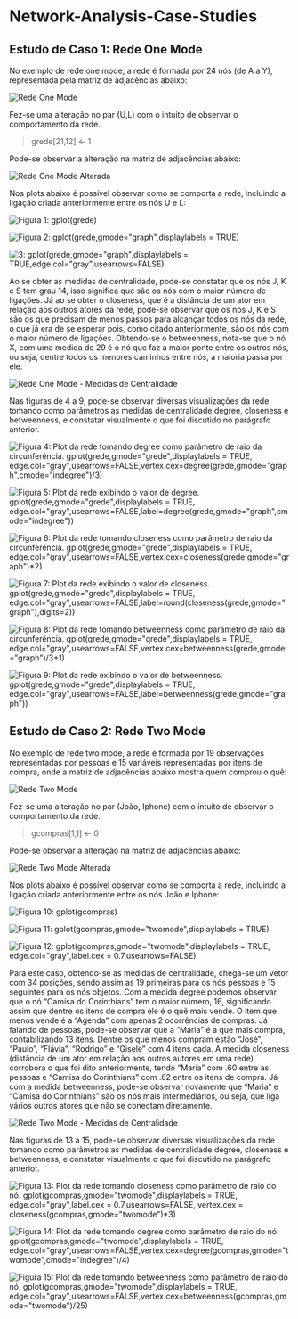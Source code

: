 # Network-Analysis-Case-Studies

## Estudo de Caso 1: Rede One Mode

No exemplo de rede one mode, a rede é formada por 24 nós (de A a Y), representada pela matriz de adjacências abaixo:

![Rede One Mode](https://github.com/ricardobreis/Network-Analysis-Case-Studies/blob/master/img/grede1.PNG)

Fez-se uma alteração no par (U,L) com o intuito de observar o comportamento da rede.

> grede[21,12] <- 1

Pode-se observar a alteração na matriz de adjacências abaixo:

![Rede One Mode Alterada](https://github.com/ricardobreis/Network-Analysis-Case-Studies/blob/master/img/grede2.PNG)

Nos plots abaixo é possível observar como se comporta a rede, incluindo a ligação criada anteriormente entre os nós U e L:

![Figura 1: gplot(grede)](https://github.com/ricardobreis/Network-Analysis-Case-Studies/blob/master/img/one%20mode%201.png)

![Figura 2: gplot(grede,gmode="graph",displaylabels = TRUE)](https://github.com/ricardobreis/Network-Analysis-Case-Studies/blob/master/img/one%20mode%202.png)

![3: gplot(grede,gmode="graph",displaylabels = TRUE,edge.col="gray",usearrows=FALSE)](https://github.com/ricardobreis/Network-Analysis-Case-Studies/blob/master/img/one%20mode%203.png)

Ao se obter as medidas de centralidade, pode-se constatar que os nós J, K e S tem grau 14, isso significa que são os nós com o maior número de ligações. Já ao se obter o closeness, que é a distância de um ator em relação aos outros atores da rede, pode-se observar que os nós J, K e S são os que precisam de menos passos para alcançar todos os nós da rede, o que já era de se esperar pois, como citado anteriormente, são os nós com o maior número de ligações. Obtendo-se o betweenness, nota-se que o nó X, com uma medida de 29 é o nó que faz a maior ponte entre os outros nós, ou seja, dentre todos os menores caminhos entre nós, a maioria passa por ele. 

![Rede One Mode - Medidas de Centralidade](https://github.com/ricardobreis/Network-Analysis-Case-Studies/blob/master/img/rede%20one%20mode%20-%20medidas.PNG)

Nas figuras de 4 a 9, pode-se observar diversas visualizações da rede tomando como parâmetros as medidas de centralidade degree, closeness e betweenness, e constatar visualmente o que foi discutido no parágrafo anterior.

![Figura 4: Plot da rede tomando degree como parâmetro de raio da circunferência.
gplot(grede,gmode="grede",displaylabels = TRUE, edge.col="gray",usearrows=FALSE,vertex.cex=degree(grede,gmode="graph",cmode="indegree")/3)](https://github.com/ricardobreis/Network-Analysis-Case-Studies/blob/master/img/One%20Mode%204.png)

![Figura 5: Plot da rede exibindo o valor de degree.
gplot(grede,gmode="grede",displaylabels = TRUE, edge.col="gray",usearrows=FALSE,label=degree(grede,gmode="graph",cmode="indegree"))](https://github.com/ricardobreis/Network-Analysis-Case-Studies/blob/master/img/One%20Mode%205.png)

![Figura 6: Plot da rede tomando closeness como parâmetro de raio da circunferência.
gplot(grede,gmode="grede",displaylabels = TRUE, edge.col="gray",usearrows=FALSE,vertex.cex=closeness(grede,gmode="graph")*2)](https://github.com/ricardobreis/Network-Analysis-Case-Studies/blob/master/img/One%20Mode%206.png)

![Figura 7: Plot da rede exibindo o valor de closeness.
gplot(grede,gmode="grede",displaylabels = TRUE, edge.col="gray",usearrows=FALSE,label=round(closeness(grede,gmode="graph"),digits=2))](https://github.com/ricardobreis/Network-Analysis-Case-Studies/blob/master/img/One%20Mode%207.png)

![Figura 8: Plot da rede tomando betweenness como parâmetro de raio da circunferência.
gplot(grede,gmode="grede",displaylabels = TRUE, edge.col="gray",usearrows=FALSE,vertex.cex=betweenness(grede,gmode="graph")/3+1)](https://github.com/ricardobreis/Network-Analysis-Case-Studies/blob/master/img/One%20Mode%208.png)

![Figura 9: Plot da rede exibindo o valor de betweenness.
gplot(grede,gmode="grede",displaylabels = TRUE, edge.col="gray",usearrows=FALSE,label=betweenness(grede,gmode="graph"))](https://github.com/ricardobreis/Network-Analysis-Case-Studies/blob/master/img/One%20Mode%209.png)

## Estudo de Caso 2: Rede Two Mode

No exemplo de rede two mode, a rede é formada por 19 observações representadas por pessoas e 15 variáveis representadas por itens de compra, onde a matriz de adjacências abaixo mostra quem comprou o quê:

![Rede Two Mode](https://github.com/ricardobreis/Network-Analysis-Case-Studies/blob/master/img/gcompras1.PNG)

Fez-se uma alteração no par (João, Iphone) com o intuito de observar o comportamento da rede.

> gcompras[1,1] <- 0

Pode-se observar a alteração na matriz de adjacências abaixo:

![Rede Two Mode Alterada](https://github.com/ricardobreis/Network-Analysis-Case-Studies/blob/master/img/gcompras2.PNG)

Nos plots abaixo é possível observar como se comporta a rede, incluindo a ligação criada anteriormente entre os nós João e Iphone:

![Figura 10: gplot(gcompras)](https://github.com/ricardobreis/Network-Analysis-Case-Studies/blob/master/img/Rede%20Two%20Mode%201.png)

![Figura 11: gplot(gcompras,gmode="twomode",displaylabels = TRUE)](https://github.com/ricardobreis/Network-Analysis-Case-Studies/blob/master/img/Rede%20Two%20Mode%202.png)

![Figura 12: gplot(gcompras,gmode="twomode",displaylabels = TRUE, edge.col="gray",label.cex = 0.7,usearrows=FALSE)](https://github.com/ricardobreis/Network-Analysis-Case-Studies/blob/master/img/Rede%20Two%20Mode%203.png)

Para este caso, obtendo-se as medidas de centralidade, chega-se um vetor com 34 posições, sendo assim as 19 primeiras para os nós pessoas e 15 seguintes para os nós objetos. Com a medida degree podemos observar que o nó “Camisa do Corinthians” tem o maior número, 16, significando assim que dentre os itens de compra ele é o quê mais vende. O item que menos vende é a “Agenda” com apenas 2 ocorrências de compras. Já falando de pessoas, pode-se observar que a “Maria” é a que mais compra, contabilizando 13 itens. Dentre os que menos compram estão “José”, “Paulo”, “Flávia”, “Rodrigo” e “Gisele” com 4 itens cada. A medida closeness (distância de um ator em relação aos outros autores em uma rede) corrobora o que foi dito anteriormente, tendo “Maria” com .60 entre as pessoas e “Camisa do Corinthians” com .62 entre os itens de compra. Já com a medida betweenness, pode-se observar novamente que “Maria” e “Camisa do Corinthians” são os nós mais intermediários, ou seja, que liga vários outros atores que não se conectam diretamente. 

![Rede Two Mode - Medidas de Centralidade](https://github.com/ricardobreis/Network-Analysis-Case-Studies/blob/master/img/rede%20two%20mode%20-%20medidas.PNG)

Nas figuras de 13 a 15, pode-se observar diversas visualizações da rede tomando como parâmetros as medidas de centralidade degree, closeness e betweenness, e constatar visualmente o que foi discutido no parágrafo anterior.

![Figura 13: Plot da rede tomando closeness como parâmetro de raio do nó.
gplot(gcompras,gmode="twomode",displaylabels = TRUE, edge.col="gray",label.cex = 0.7,usearrows=FALSE, vertex.cex = closeness(gcompras,gmode="twomode")*3)](https://github.com/ricardobreis/Network-Analysis-Case-Studies/blob/master/img/Rede%20Two%20Mode%204.png)

![Figura 14: Plot da rede tomando degree como parâmetro de raio do nó.
gplot(gcompras,gmode="twomode",displaylabels = TRUE, edge.col="gray",usearrows=FALSE,vertex.cex=degree(gcompras,gmode="twomode",cmode="indegree")/4)](https://github.com/ricardobreis/Network-Analysis-Case-Studies/blob/master/img/Rede%20Two%20Mode%205.png)

![Figura 15: Plot da rede tomando betweenness como parâmetro de raio do nó.
gplot(gcompras,gmode="twomode",displaylabels = TRUE, edge.col="gray",usearrows=FALSE,vertex.cex=betweenness(gcompras,gmode="twomode")/25)](https://github.com/ricardobreis/Network-Analysis-Case-Studies/blob/master/img/Rede%20Two%20Mode%206.png)
